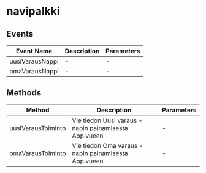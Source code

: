 # navipalkki

## Events

<!-- @vuese:navipalkki:events:start -->
|Event Name|Description|Parameters|
|---|---|---|
|uusiVarausNappi|-|-|
|omaVarausNappi|-|-|

<!-- @vuese:navipalkki:events:end -->


## Methods

<!-- @vuese:navipalkki:methods:start -->
|Method|Description|Parameters|
|---|---|---|
|uusiVarausToiminto|Vie tiedon Uusi varaus -napin painamisesta App.vueen|-|
|omaVarausToiminto|Vie tiedon Oma varaus -napin painamisesta App.vueen|-|

<!-- @vuese:navipalkki:methods:end -->


